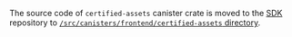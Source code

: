 The source code of `certified-assets` canister crate is moved to the [SDK](https://github.com/dfinity/sdk) repository to [`/src/canisters/frontend/certified-assets` directory](https://github.com/dfinity/sdk/tree/master/src/canisters/frontend/certified-assets).